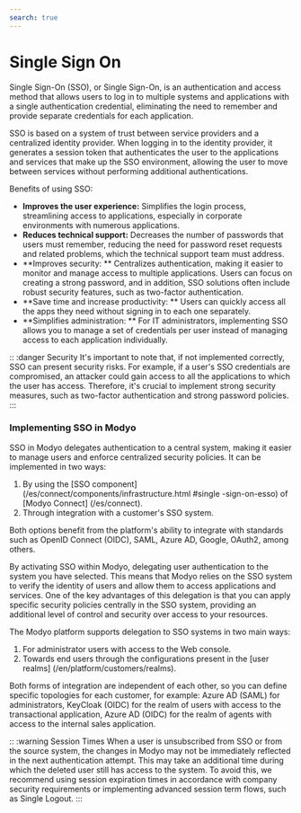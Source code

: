 ```yaml
---
search: true
---
```


# Single Sign On

Single Sign-On (SSO), or Single Sign-On, is an authentication and access method that allows users to log in to multiple systems and applications with a single authentication credential, eliminating the need to remember and provide separate credentials for each application.

SSO is based on a system of trust between service providers and a centralized identity provider. When logging in to the identity provider, it generates a session token that authenticates the user to the applications and services that make up the SSO environment, allowing the user to move between services without performing additional authentications.

Benefits of using SSO:
- **Improves the user experience:** Simplifies the login process, streamlining access to applications, especially in corporate environments with numerous applications.
- **Reduces technical support:** Decreases the number of passwords that users must remember, reducing the need for password reset requests and related problems, which the technical support team must address.
- **Improves security: ** Centralizes authentication, making it easier to monitor and manage access to multiple applications. Users can focus on creating a strong password, and in addition, SSO solutions often include robust security features, such as two-factor authentication.
- **Save time and increase productivity: ** Users can quickly access all the apps they need without signing in to each one separately.
- **Simplifies administration: ** For IT administrators, implementing SSO allows you to manage a set of credentials per user instead of managing access to each application individually.

:: :danger Security
It's important to note that, if not implemented correctly, SSO can present security risks. For example, if a user's SSO credentials are compromised, an attacker could gain access to all the applications to which the user has access. Therefore, it's crucial to implement strong security measures, such as two-factor authentication and strong password policies.
:::

### Implementing SSO in Modyo

SSO in Modyo delegates authentication to a central system, making it easier to manage users and enforce centralized security policies. It can be implemented in two ways:

1. By using the [SSO component] (/es/connect/components/infrastructure.html #single -sign-on-esso) of [Modyo Connect] (/es/connect).
2. Through integration with a customer's SSO system.

Both options benefit from the platform's ability to integrate with standards such as OpenID Connect (OIDC), SAML, Azure AD, Google, OAuth2, among others.

By activating SSO within Modyo, delegating user authentication to the system you have selected. This means that Modyo relies on the SSO system to verify the identity of users and allow them to access applications and services. One of the key advantages of this delegation is that you can apply specific security policies centrally in the SSO system, providing an additional level of control and security over access to your resources.

The Modyo platform supports delegation to SSO systems in two main ways:

1. For administrator users with access to the Web console.
2. Towards end users through the configurations present in the [user realms] (/en/platform/customers/realms).

Both forms of integration are independent of each other, so you can define specific topologies for each customer, for example: Azure AD (SAML) for administrators, KeyCloak (OIDC) for the realm of users with access to the transactional application, Azure AD (OIDC) for the realm of agents with access to the internal sales application.

:: :warning Session Times
When a user is unsubscribed from SSO or from the source system, the changes in Modyo may not be immediately reflected in the next authentication attempt. This may take an additional time during which the deleted user still has access to the system. To avoid this, we recommend using session expiration times in accordance with company security requirements or implementing advanced session term flows, such as Single Logout.
:::



